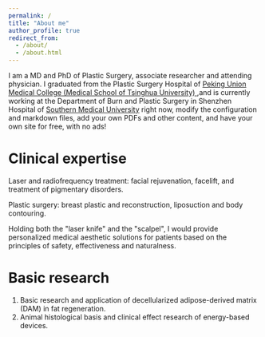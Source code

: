 ```yaml
---
permalink: /
title: "About me"
author_profile: true
redirect_from: 
  - /about/
  - /about.html
---
```


I am a MD and PhD of Plastic Surgery, associate researcher and attending physician. I graduated from the Plastic Surgery Hospital of [Peking Union Medical College (Medical School of Tsinghua University) ](https://en.wikipedia.org/wiki/Peking_Union_Medical_College),and is currently working at the Department of Burn and Plastic Surgery in Shenzhen Hospital of [Southern Medical University](https://en.wikipedia.org/wiki/Southern_Medical_University) right now, modify the configuration and markdown files, add your own PDFs and other content, and have your own site for free, with no ads!

Clinical expertise
======
Laser and radiofrequency treatment: facial rejuvenation, facelift, and treatment of pigmentary disorders.

Plastic surgery: breast plastic and reconstruction, liposuction and body contouring.

Holding both the "laser knife" and the "scalpel", I would provide personalized medical aesthetic solutions for patients based on the principles of safety, effectiveness and naturalness.

Basic research
======
1. Basic research and application of decellularized adipose-derived matrix (DAM) in fat regeneration.
2. Animal histological basis and clinical effect research of energy-based devices.

